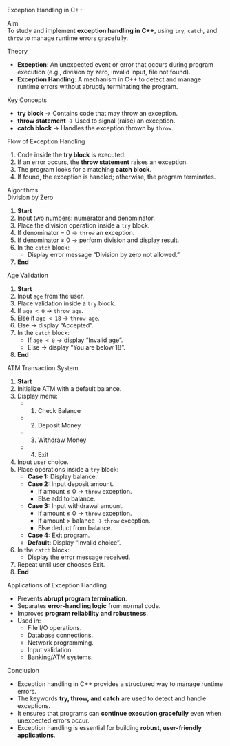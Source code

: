 Exception Handling in C++

Aim  
To study and implement **exception handling in C++**, using `try`, `catch`, and `throw` to manage runtime errors gracefully.

Theory  
- **Exception**: An unexpected event or error that occurs during program execution (e.g., division by zero, invalid input, file not found).  
- **Exception Handling**: A mechanism in C++ to detect and manage runtime errors without abruptly terminating the program.  

Key Concepts  
- **try block** → Contains code that may throw an exception.  
- **throw statement** → Used to signal (raise) an exception.  
- **catch block** → Handles the exception thrown by `throw`.  

Flow of Exception Handling  
1. Code inside the **try block** is executed.  
2. If an error occurs, the **throw statement** raises an exception.  
3. The program looks for a matching **catch block**.  
4. If found, the exception is handled; otherwise, the program terminates.  

Algorithms  
Division by Zero  
1. **Start**  
2. Input two numbers: numerator and denominator.  
3. Place the division operation inside a `try` block.  
4. If denominator = 0 → `throw` an exception.  
5. If denominator ≠ 0 → perform division and display result.  
6. In the `catch` block:  
   - Display error message “Division by zero not allowed.”  
7. **End**

Age Validation  
1. **Start**  
2. Input `age` from the user.  
3. Place validation inside a `try` block.  
4. If `age < 0` → `throw age`.  
5. Else if `age < 18` → `throw age`.  
6. Else → display “Accepted”.  
7. In the `catch` block:  
   - If `age < 0` → display “Invalid age”.  
   - Else → display “You are below 18”.  
8. **End**

 ATM Transaction System  
1. **Start**  
2. Initialize ATM with a default balance.  
3. Display menu:  
   - 1. Check Balance  
   - 2. Deposit Money  
   - 3. Withdraw Money  
   - 4. Exit  
4. Input user choice.  
5. Place operations inside a `try` block:  
   - **Case 1:** Display balance.  
   - **Case 2:** Input deposit amount.  
     - If amount ≤ 0 → `throw` exception.  
     - Else add to balance.  
   - **Case 3:** Input withdrawal amount.  
     - If amount ≤ 0 → `throw` exception.  
     - If amount > balance → `throw` exception.  
     - Else deduct from balance.  
   - **Case 4:** Exit program.  
   - **Default:** Display “Invalid choice”.  
6. In the `catch` block:  
   - Display the error message received.  
7. Repeat until user chooses Exit.  
8. **End**

Applications of Exception Handling  
- Prevents **abrupt program termination**.  
- Separates **error‑handling logic** from normal code.  
- Improves **program reliability and robustness**.  
- Used in:  
  - File I/O operations.  
  - Database connections.  
  - Network programming.  
  - Input validation.  
  - Banking/ATM systems.  


Conclusion  
- Exception handling in C++ provides a structured way to manage runtime errors.  
- The keywords **try, throw, and catch** are used to detect and handle exceptions.  
- It ensures that programs can **continue execution gracefully** even when unexpected errors occur.  
- Exception handling is essential for building **robust, user‑friendly applications**.
